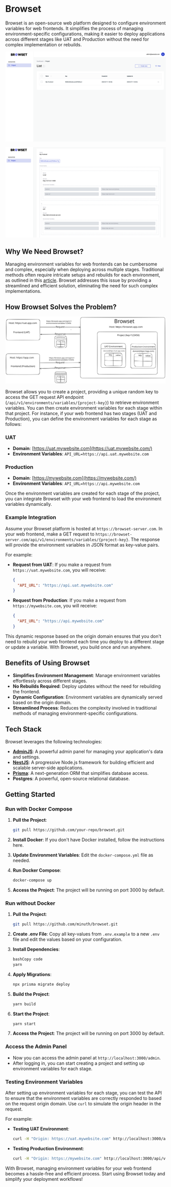 # Browset

Browset is an open-source web platform designed to configure environment variables for web frontends. It simplifies the process of managing environment-specific configurations, making it easier to deploy applications across different stages like UAT and Production without the need for complex implementation or rebuilds.

![Untitled](./screenshot/list.png)

![Untitled](./screenshot/detail.png)

## Why We Need Browset?

Managing environment variables for web frontends can be cumbersome and complex, especially when deploying across multiple stages. Traditional methods often require intricate setups and rebuilds for each environment, as outlined in this [article](https://www.freecodecamp.org/news/how-to-implement-runtime-environment-variables-with-create-react-app-docker-and-nginx-7f9d42a91d70). Browset addresses this issue by providing a streamlined and efficient solution, eliminating the need for such complex implementations.

## How Browset Solves the Problem?

![diagram.excalidraw.svg](./screenshot/diagram.svg)

Browset allows you to create a project, providing a unique random key to access the GET request API endpoint (`/api/v1/environments/variables/{project-key}`) to retrieve environment variables. You can then create environment variables for each stage within that project. For instance, if your web frontend has two stages (UAT and Production), you can define the environment variables for each stage as follows:

### UAT

- **Domain**: [https://uat.mywebsite.com](https://uat.mywebsite.com/)
- **Environment Variables**: `API_URL=https://api.uat.mywebsite.com`

### Production

- **Domain**: [https://mywebsite.com](https://mywebsite.com/)
- **Environment Variables**: `API_URL=https://api.mywebsite.com`

Once the environment variables are created for each stage of the project, you can integrate Browset with your web frontend to load the environment variables dynamically.

### Example Integration

Assume your Browset platform is hosted at `https://browset-server.com`. In your web frontend, make a GET request to `https://browset-server.com/api/v1/environments/variables/{project-key}`. The response will provide the environment variables in JSON format as key-value pairs.

For example:

- **Request from UAT**: If you make a request from `https://uat.mywebsite.com`, you will receive:
  ```json
  {
    "API_URL": "https://api.uat.mywebsite.com"
  }
  ```
- **Request from Production**: If you make a request from `https://mywebsite.com`, you will receive:
  ```json
  {
    "API_URL": "https://api.mywebsite.com"
  }
  ```

This dynamic response based on the origin domain ensures that you don't need to rebuild your web frontend each time you deploy to a different stage or update a variable. With Browset, you build once and run anywhere.

## Benefits of Using Browset

- **Simplifies Environment Management**: Manage environment variables effortlessly across different stages.
- **No Rebuilds Required**: Deploy updates without the need for rebuilding the frontend.
- **Dynamic Configuration**: Environment variables are dynamically served based on the origin domain.
- **Streamlined Process**: Reduces the complexity involved in traditional methods of managing environment-specific configurations.

## Tech Stack

Browset leverages the following technologies:

- [**AdminJS**](https://adminjs.co/): A powerful admin panel for managing your application's data and settings.
- [**NestJS**](https://nestjs.com/): A progressive Node.js framework for building efficient and scalable server-side applications.
- [**Prisma**](https://www.prisma.io/): A next-generation ORM that simplifies database access.
- **Postgres**: A powerful, open-source relational database.

## Getting Started

### Run with Docker Compose

1. **Pull the Project**:

   ```bash
   git pull https://github.com/your-repo/browset.git
   ```

2. **Install Docker**: If you don't have Docker installed, follow the instructions here.
3. **Update Environment Variables**: Edit the `docker-compose.yml` file as needed.
4. **Run Docker Compose**:

   ```bash
   docker-compose up
   ```

5. **Access the Project**: The project will be running on port 3000 by default.

### Run without Docker

1. **Pull the Project**:

   ```bash
   git pull https://github.com/minuth/browset.git
   ```

2. **Create .env File**: Copy all key-values from `.env.example` to a new `.env` file and edit the values based on your configuration.
3. **Install Dependencies**:

   ```bash
   bashCopy code
   yarn
   ```

4. **Apply Migrations**:

   ```bash
   npx prisma migrate deploy
   ```

5. **Build the Project**:

   ```bash
   yarn build
   ```

6. **Start the Project**:

   ```bash
   yarn start
   ```

7. **Access the Project**: The project will be running on port 3000 by default.

### Access the Admin Panel

- Now you can access the admin panel at `http://localhost:3000/admin`.
- After logging in, you can start creating a project and setting up environment variables for each stage.

### Testing Environment Variables

After setting up environment variables for each stage, you can test the API to ensure that the environment variables are correctly responded to based on the request origin domain. Use `curl` to simulate the origin header in the request.

For example:

- **Testing UAT Environment**:
  ```bash
  curl -H "Origin: https://uat.mywebsite.com" http://localhost:3000/api/v1/environments/variables/{project-key}
  ```
- **Testing Production Environment**:
  ```bash
  curl -H "Origin: https://mywebsite.com" http://localhost:3000/api/v1/environments/variables/{project-key}
  ```

With Browset, managing environment variables for your web frontend becomes a hassle-free and efficient process. Start using Browset today and simplify your deployment workflows!

